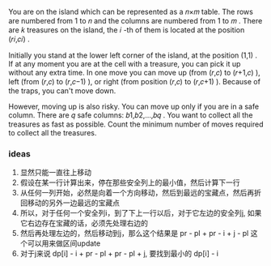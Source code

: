 You are on the island which can be represented as a 𝑛×𝑚
 table. The rows are numbered from 1
 to 𝑛
 and the columns are numbered from 1
 to 𝑚
. There are 𝑘
 treasures on the island, the 𝑖
-th of them is located at the position (𝑟𝑖,𝑐𝑖)
.

Initially you stand at the lower left corner of the island, at the position (1,1)
. If at any moment you are at the cell with a treasure, you can pick it up without any extra time. In one move you can move up (from (𝑟,𝑐)
 to (𝑟+1,𝑐)
), left (from (𝑟,𝑐)
 to (𝑟,𝑐−1)
), or right (from position (𝑟,𝑐)
 to (𝑟,𝑐+1)
). Because of the traps, you can't move down.

However, moving up is also risky. You can move up only if you are in a safe column. There are 𝑞
 safe columns: 𝑏1,𝑏2,…,𝑏𝑞
. You want to collect all the treasures as fast as possible. Count the minimum number of moves required to collect all the treasures.


### ideas
1. 显然只能一直往上移动
2. 假设在某一行计算出来，停在那些安全列上的最小值，然后计算下一行
3. 从任何一列开始，必然是向着一个方向移动，然后到最远的宝藏点，然后再折回移动的另外一边最远的宝藏点
4. 所以，对于任何一个安全列i，到了下上一行以后，对于它左边的安全列j, 如果它右边存在宝藏的话，必须先处理右边的
5. 然后再处理左边的，然后移动到j，那么这个结果是 pr - pl + pr - i + j - pl 这个可以用来做区间update
6. 对于j来说 dp[i] - i + pr - pl + pr - pl + j, 要找到最小的 dp[i] - i